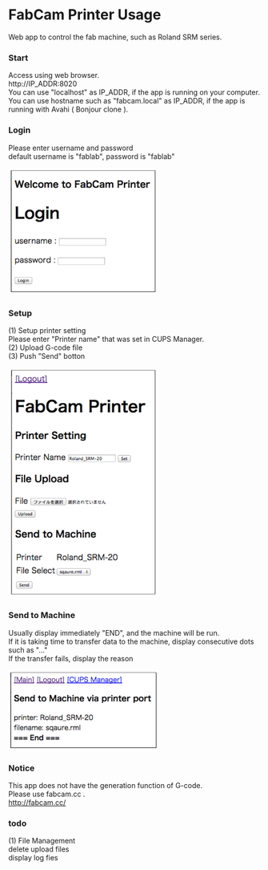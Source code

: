 FabCam Printer Usage
===============

Web app to control the fab machine, such as Roland SRM series. <br>

### Start
Access using web browser. <br>
http://IP_ADDR:8020 <br>
You can use "localhost" as IP_ADDR, if the app is running on your computer.<br>
You can use hostname such as "fabcam.local" as IP_ADDR, if the app is running with Avahi ( Bonjour clone ).<br>

### Login
Please enter username and password <br>
default username is "fablab", password is "fablab" <br>

<img src="https://raw.githubusercontent.com/ohwada/FabCam/master/FabPrinter/docs/fabprinter_login.png" width="300" />

### Setup
(1) Setup printer setting <br>
Please enter "Printer name" that was set in CUPS Manager. <br>
(2) Upload G-code file <br>
(3) Push ”Send" botton <br>

<img src="https://raw.githubusercontent.com/ohwada/FabCam/master/FabPrinter/docs/fabprinter_main.png" width="300"/>

### Send to Machine
Usually display immediately "END", and the machine will be run. <br>
If it is taking time to transfer data to the machine, display consecutive dots such as "..." <br>
If the transfer fails, display the reason <br>

<img src="https://raw.githubusercontent.com/ohwada/FabCam/master/FabPrinter/docs/fabprinter_excute.png" width="300"  />

### Notice
This app does not have the generation function of G-code. <br>
Please use fabcam.cc . <br>
http://fabcam.cc/ <br>

### todo
(1) File Management <br>
delete upload files <br>
display log fies <br>
